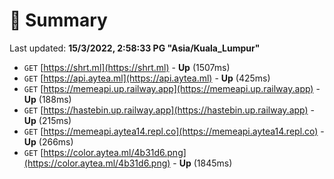 # 📖 Summary
Last updated: **15/3/2022, 2:58:33 PG "Asia/Kuala_Lumpur"**

- `GET` [https://shrt.ml](https://shrt.ml) - **Up** (1507ms)
- `GET` [https://api.aytea.ml](https://api.aytea.ml) - **Up** (425ms)
- `GET` [https://memeapi.up.railway.app](https://memeapi.up.railway.app) - **Up** (188ms)
- `GET` [https://hastebin.up.railway.app](https://hastebin.up.railway.app) - **Up** (215ms)
- `GET` [https://memeapi.aytea14.repl.co](https://memeapi.aytea14.repl.co) - **Up** (266ms)
- `GET` [https://color.aytea.ml/4b31d6.png](https://color.aytea.ml/4b31d6.png) - **Up** (1845ms)
